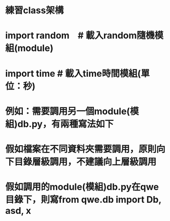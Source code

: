 # 練習class架構
# import random    # 載入random隨機模組(module)
# import time # 載入time時間模組(單位：秒)
# 例如：需要調用另一個module(模組)db.py，有兩種寫法如下
# 假如檔案在不同資料夾需要調用，原則向下目錄層級調用，不建議向上層級調用
# 假如調用的module(模組)db.py在qwe目錄下，則寫from qwe.db import Db, asd, x
